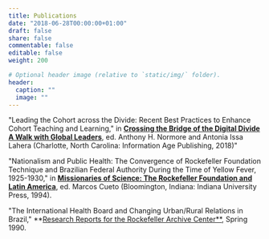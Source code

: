 ```yaml
---
title: Publications
date: "2018-06-28T00:00:00+01:00"
draft: false
share: false
commentable: false
editable: false
weight: 200

# Optional header image (relative to `static/img/` folder).
header:
  caption: ""
  image: ""
---
```


"Leading the Cohort across the Divide: Recent Best Practices to Enhance Cohort Teaching and Learning," in [**Crossing the Bridge of the Digital Divide A Walk with Global Leaders**](https://www.amazon.com/Crossing-Digital-Educational-Leadership-Justice-ebook/dp/B07JJTY573/ref=sr_1_1?dchild=1&keywords=Crossing+the+Bridge+of+the+Digital+Divide+A+Walk+with+Global+Leaders&qid=1593645243&sr=8-1), ed. Anthony H. Normore and Antonia Issa Lahera (Charlotte, North Carolina: Information Age Publishing, 2018)"

"Nationalism and Public Health: The Convergence of Rockefeller Foundation Technique and Brazilian Federal Authority During the Time of Yellow Fever, 1925-1930," in [**Missionaries of Science: The Rockefeller Foundation and Latin America**](https://www.researchgate.net/publication/250028578_Missionaries_of_sciences_the_Rockfeller_Foundation_and_Latin_America), ed. Marcos Cueto (Bloomington, Indiana: Indiana University Press, 1994).

"The International Health Board and Changing Urban/Rural Relations in Brazil," **[Research Reports for the Rockefeller Archive Center**](https://rockarch.issuelab.org), Spring 1990.

